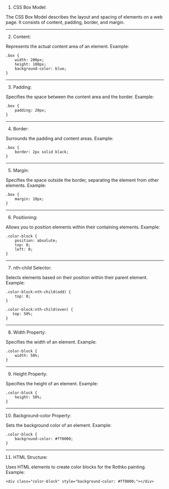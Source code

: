 1. CSS Box Model:

The CSS Box Model describes the layout and spacing of elements on a web page. It consists of content, padding, border, and margin.

<hr>

2. Content:

Represents the actual content area of an element.
Example: <br>

``.box {`` <br>
``    width: 200px;``  <br>
``    height: 100px;`` <br>
``    background-color: blue;`` <br>
``}`` <br>

<hr>

3. Padding:

Specifies the space between the content area and the border.
Example: <br>

``.box { `` <br>
``    padding: 20px;`` <br>
``}`` <br>

<hr>

4. Border:

Surrounds the padding and content areas.
Example: <br>

``.box {`` <br>
``    border: 2px solid black;`` <br>
``}`` <br>

<hr>

5. Margin:

Specifies the space outside the border, separating the element from other elements.
Example: <br>

``.box {`` <br>
``    margin: 10px;`` <br>
``}`` <br>

<hr>

6. Positioning:

Allows you to position elements within their containing elements.
Example: <br>

``.color-block {`` <br>
``    position: absolute;`` <br>
``    top: 0;`` <br>
``    left: 0;`` <br>
``}`` <br>

<hr>

7. nth-child Selector:

Selects elements based on their position within their parent element.
Example: <br>

``.color-block:nth-child(odd) {`` <br>
``    top: 0;`` <br>
``}`` <br>
 
``.color-block:nth-child(even) {`` <br>
 ``   top: 50%;`` <br>
``}`` <br>

<hr>

8. Width Property:

Specifies the width of an element.
Example: <br>

``.color-block {`` <br>
``    width: 50%;`` <br>
``}`` <br>

<hr>

9. Height Property:

Specifies the height of an element.
Example: <br>

``.color-block {`` <br>
``    height: 50%;`` <br>
``}`` <br>

<hr>

10. Background-color Property:

Sets the background color of an element.
Example: <br>

``.color-block {`` <br>
``    background-color: #ff0000;`` <br>
``}`` <br>

<hr>

11. HTML Structure:

Uses HTML elements to create color blocks for the Rothko painting.
Example: <br>

``<div class="color-block" style="background-color: #ff0000;"></div>`` <br>








